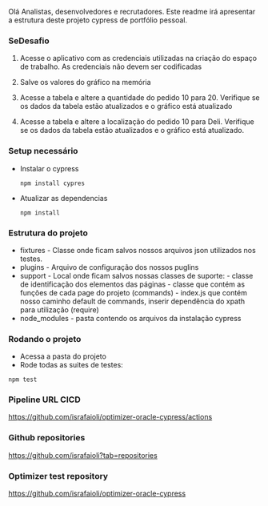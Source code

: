 Olá Analistas, desenvolvedores e recrutadores. Este readme irá apresentar a estrutura deste projeto cypress de portfólio pessoal.

### SeDesafio ###

1. Acesse o aplicativo com as credenciais utilizadas na criação do espaço de trabalho. As credenciais não devem ser codificadas

2. Salve os valores do gráfico na memória

3. Acesse a tabela e altere a quantidade do pedido 10 para 20. Verifique se os dados da tabela estão atualizados e o gráfico está atualizado

4. Acesse a tabela e altere a localização do pedido 10 para Deli. Verifique se os dados da tabela estão atualizados e o gráfico está atualizado.

### Setup necessário ###


* Instalar o cypress

  ```
  npm install cypres
  ```

* Atualizar as dependencias

  ```
  npm install
  ```

### Estrutura do projeto ###

* fixtures - Classe onde ficam salvos nossos arquivos json utilizados nos testes.
* plugins - Arquivo de configuração dos nossos puglins
* support - Local onde ficam salvos nossas classes de suporte:
          - classe de identificação dos elementos das páginas
          - classe que contém as funções de cada page do projeto (commands)
          - index.js que contém nosso caminho default de commands, inserir dependência do xpath para utilização (require)
* node_modules - pasta contendo os arquivos da instalação cypress

### Rodando o projeto ###

* Acessa a pasta do projeto
* Rode todas as suites de testes:

```
npm test
```

### Pipeline URL CICD ###
https://github.com/israfaioli/optimizer-oracle-cypress/actions


### Github repositories ###
https://github.com/israfaioli?tab=repositories

### Optimizer test repository ###
https://github.com/israfaioli/optimizer-oracle-cypress